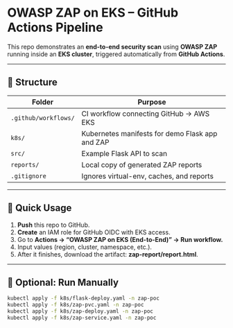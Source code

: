 # OWASP ZAP on EKS – GitHub Actions Pipeline

This repo demonstrates an **end-to-end security scan** using **OWASP ZAP** running inside an **EKS cluster**, triggered automatically from **GitHub Actions**.

---

## 🧩 Structure

| Folder | Purpose |
|---------|----------|
| `.github/workflows/` | CI workflow connecting GitHub → AWS EKS |
| `k8s/` | Kubernetes manifests for demo Flask app and ZAP |
| `src/` | Example Flask API to scan |
| `reports/` | Local copy of generated ZAP reports |
| `.gitignore` | Ignores virtual-env, caches, and reports |

---

## 🚀 Quick Usage

1. **Push** this repo to GitHub.  
2. **Create** an IAM role for GitHub OIDC with EKS access.  
3. Go to **Actions → “OWASP ZAP on EKS (End-to-End)” → Run workflow.**  
4. Input values (region, cluster, namespace, etc.).  
5. After it finishes, download the artifact: **zap-report/report.html**.

---

## 🧪 Optional: Run Manually
```bash
kubectl apply -f k8s/flask-deploy.yaml -n zap-poc
kubectl apply -f k8s/zap-pvc.yaml -n zap-poc
kubectl apply -f k8s/zap-deploy.yaml -n zap-poc
kubectl apply -f k8s/zap-service.yaml -n zap-poc

